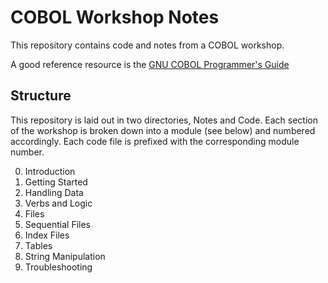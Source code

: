 # COBOL Workshop Notes

This repository contains code and notes from a COBOL workshop.

A good reference resource is the [GNU COBOL Programmer's Guide](https://gnucobol.sourceforge.io/HTML/gnucobpg.html)


## Structure

This repository is laid out in two directories, Notes and Code. Each section of the workshop is broken down into a module (see below) and numbered accordingly. Each code file is prefixed with the corresponding module number.

00. Introduction
01. Getting Started
02. Handling Data
03. Verbs and Logic
04. Files
05. Sequential Files
06. Index Files
07. Tables
08. String Manipulation
09. Troubleshooting 
